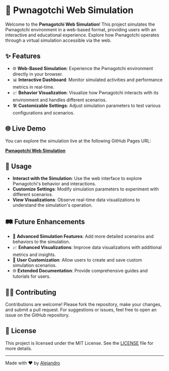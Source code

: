 # 🤖 Pwnagotchi Web Simulation

Welcome to the **Pwnagotchi Web Simulation**! This project simulates the Pwnagotchi environment in a web-based format, providing users with an interactive and educational experience. Explore how Pwnagotchi operates through a virtual simulation accessible via the web.

## ✨ Features

- 🌐 **Web-Based Simulation**: Experience the Pwnagotchi environment directly in your browser.
- 📊 **Interactive Dashboard**: Monitor simulated activities and performance metrics in real-time.
- 📈 **Behavior Visualization**: Visualize how Pwnagotchi interacts with its environment and handles different scenarios.
- 🛠️ **Customizable Settings**: Adjust simulation parameters to test various configurations and scenarios.

## 🌐 Live Demo

You can explore the simulation live at the following GitHub Pages URL:

[**Pwnagotchi Web Simulation**](https://apatoma.github.io/pwnagotchi-web/)


## 📝 Usage

- **Interact with the Simulation**: Use the web interface to explore Pwnagotchi's behavior and interactions.
- **Customize Settings**: Modify simulation parameters to experiment with different scenarios.
- **View Visualizations**: Observe real-time data visualizations to understand the simulation's operation.

## 🛤️ Future Enhancements

- 🤖 **Advanced Simulation Features**: Add more detailed scenarios and behaviors to the simulation.
- 📈 **Enhanced Visualizations**: Improve data visualizations with additional metrics and insights.
- 🔄 **User Customization**: Allow users to create and save custom simulation scenarios.
- 🌐 **Extended Documentation**: Provide comprehensive guides and tutorials for users.

## 🧑‍💻 Contributing

Contributions are welcome! Please fork the repository, make your changes, and submit a pull request. For suggestions or issues, feel free to open an issue on the GitHub repository.

## 📄 License

This project is licensed under the MIT License. See the [LICENSE](LICENSE) file for more details.

---

Made with ❤️ by [Alejandro](https://github.com/Apatoma)
